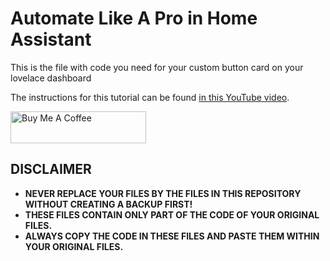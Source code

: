 # Automate Like A Pro in Home Assistant
This is the file with code you need for your custom button card on your lovelace dashboard 

The instructions for this tutorial can be found [in this YouTube video](https://youtu.be/JPSDAszlII4).

<a href="https://www.buymeacoffee.com/smarthomejunkie" target="_blank"><img src="https://cdn.buymeacoffee.com/buttons/default-blue.png" alt="Buy Me A Coffee" height="51" width="217" ></a>

## DISCLAIMER
* **NEVER REPLACE YOUR FILES BY THE FILES IN THIS REPOSITORY WITHOUT CREATING A BACKUP FIRST!**
* **THESE FILES CONTAIN ONLY PART OF THE CODE OF YOUR ORIGINAL FILES.**
* **ALWAYS COPY THE CODE IN THESE FILES AND PASTE THEM WITHIN YOUR ORIGINAL FILES.**
